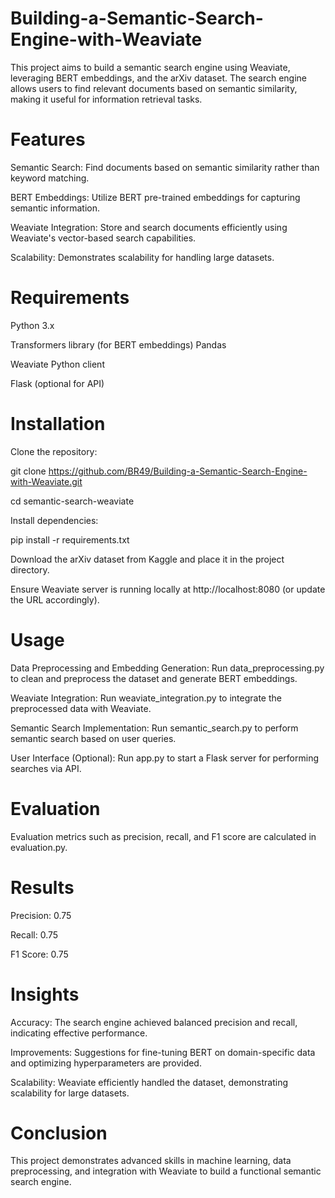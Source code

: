 # Building-a-Semantic-Search-Engine-with-Weaviate

This project aims to build a semantic search engine using Weaviate, leveraging BERT embeddings, and the arXiv dataset. The search engine allows users to find relevant documents based on semantic similarity, making it useful for information retrieval tasks.

# Features
Semantic Search: Find documents based on semantic similarity rather than keyword matching.

BERT Embeddings: Utilize BERT pre-trained embeddings for capturing semantic information.

Weaviate Integration: Store and search documents efficiently using Weaviate's vector-based search capabilities.

Scalability: Demonstrates scalability for handling large datasets.

# Requirements

Python 3.x

Transformers library (for BERT embeddings)
Pandas

Weaviate Python client

Flask (optional for API)

# Installation
Clone the repository:

git clone https://github.com/BR49/Building-a-Semantic-Search-Engine-with-Weaviate.git

cd semantic-search-weaviate

Install dependencies:

pip install -r requirements.txt

Download the arXiv dataset from Kaggle and place it in the project directory.

Ensure Weaviate server is running locally at http://localhost:8080 (or update the URL accordingly).

# Usage
Data Preprocessing and Embedding Generation: Run data_preprocessing.py to clean and preprocess the dataset and generate BERT embeddings.

Weaviate Integration: Run weaviate_integration.py to integrate the preprocessed data with Weaviate.

Semantic Search Implementation: Run semantic_search.py to perform semantic search based on user queries.

User Interface (Optional): Run app.py to start a Flask server for performing searches via API.

# Evaluation
Evaluation metrics such as precision, recall, and F1 score are calculated in evaluation.py.

# Results
Precision: 0.75

Recall: 0.75

F1 Score: 0.75

# Insights

Accuracy: The search engine achieved balanced precision and recall, indicating effective performance.

Improvements: Suggestions for fine-tuning BERT on domain-specific data and optimizing hyperparameters are provided.

Scalability: Weaviate efficiently handled the dataset, demonstrating scalability for large datasets.

# Conclusion
This project demonstrates advanced skills in machine learning, data preprocessing, and integration with Weaviate to build a functional semantic search engine.
